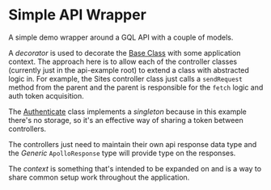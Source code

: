 # Simple API Wrapper

A simple demo wrapper around a GQL API with a couple of models.

A *decorator* is used to decorate the [Base Class](./DataLayer/Base.ts) with some application context. The approach here is to allow each of the controller classes (currently just in the api-example root) to extend a class with abstracted logic in.  For example, the Sites controller class just calls a `sendRequest` method from the parent and the parent is responsible for the `fetch` logic and auth token acquisition.

The [Authenticate](./DataLayer/Authenticate.ts) class implements a *singleton* because in this example there's no storage, so it's an effective way of sharing a token between controllers.

The controllers just need to maintain their own api response data type and the *Generic* `ApolloResponse` type will provide type on the responses.

The *context* is something that's intended to be expanded on and is a way to share common setup work throughout the application.
